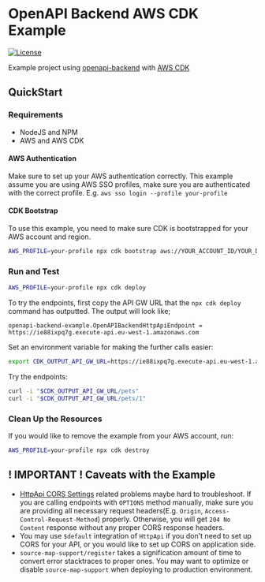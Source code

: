 # OpenAPI Backend AWS CDK Example
[![License](http://img.shields.io/:license-mit-blue.svg)](http://anttiviljami.mit-license.org)

Example project using [openapi-backend](https://github.com/anttiviljami/openapi-backend) with [AWS CDK](https://aws.amazon.com/cdk/)

## QuickStart

### Requirements
- NodeJS and NPM
- AWS and AWS CDK

#### AWS Authentication
Make sure to set up your AWS authentication correctly. This example assume you are using AWS SSO profiles, make sure you are authenticated with the correct profile. E.g. `aws sso login --profile your-profile`

#### CDK Bootstrap
To use this example, you need to make sure CDK is bootstrapped for your AWS account and region.

```bash
AWS_PROFILE=your-profile npx cdk bootstrap aws://YOUR_ACCOUNT_ID/YOUR_DEFAULT_REGION
```

### Run and Test

```bash
AWS_PROFILE=your-profile npx cdk deploy
```

To try the endpoints, first copy the API GW URL that the `npx cdk deploy` command has outputted. The output will look like;

```
openapi-backend-example.OpenAPIBackendHttpApiEndpoint = https://ie88ixpq7g.execute-api.eu-west-1.amazonaws.com
```

Set an environment variable for making the further calls easier:
```bash
export CDK_OUTPUT_API_GW_URL=https://ie88ixpq7g.execute-api.eu-west-1.amazonaws.com
```

Try the endpoints:

```bash
curl -i "$CDK_OUTPUT_API_GW_URL/pets"
curl -i "$CDK_OUTPUT_API_GW_URL/pets/1"
```

### Clean Up the Resources

If you would like to remove the example from your AWS account, run:

```bash
AWS_PROFILE=your-profile npx cdk destroy
```

## ! IMPORTANT ! Caveats with the Example

- [HttpApi CORS Settings](https://docs.aws.amazon.com/apigateway/latest/developerguide/http-api-cors.html) related problems maybe hard to troubleshoot. If you are calling endpoints with `OPTIONS` method manually, make sure you are providing all necessary request headers(E.g. `Origin`, `Access-Control-Request-Method`) properly. Otherwise, you will get `204 No Content` response without any proper CORS response headers.
- You may use `$default` integration of `HttpApi` if you don't need to set up CORS for your API, or you would like to set up CORS on application side.
- `source-map-support/register` takes a signification amount of time to convert error stacktraces to proper ones. You may want to optimize or disable `source-map-support` when deploying to production environment.